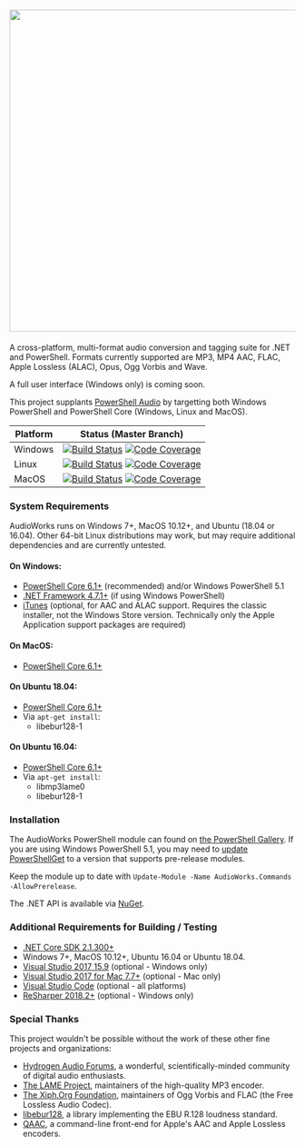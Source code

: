 <h1 align="center"><img src="https://gitcdn.xyz/repo/jherby2k/AudioWorks/master/Logo.png" width="567" /></h1>

A cross-platform, multi-format audio conversion and tagging suite for .NET and PowerShell. Formats currently supported are MP3, MP4 AAC, FLAC, Apple Lossless (ALAC), Opus, Ogg Vorbis and Wave.

A full user interface (Windows only) is coming soon.

This project supplants [PowerShell Audio](https://github.com/jherby2k/PowerShellAudio) by targetting both Windows PowerShell and PowerShell Core (Windows, Linux and MacOS).

Platform | Status (Master Branch)
-- | --
Windows | [![Build Status](https://dev.azure.com/jherby2k/AudioWorks/_apis/build/status/AudioWorks%20for%20Windows?branchName=master)](https://dev.azure.com/jherby2k/AudioWorks/_build/latest?definitionId=2?branchName=master) [![Code Coverage](https://img.shields.io/azure-devops/coverage/jherby2k/AudioWorks/2.svg)](https://dev.azure.com/jherby2k/AudioWorks/_build/latest?definitionId=2?branchName=master)
Linux | [![Build Status](https://dev.azure.com/jherby2k/AudioWorks/_apis/build/status/AudioWorks%20for%20Linux?branchName=master)](https://dev.azure.com/jherby2k/AudioWorks/_build/latest?definitionId=3?branchName=master) [![Code Coverage](https://img.shields.io/azure-devops/coverage/jherby2k/AudioWorks/3.svg)](https://dev.azure.com/jherby2k/AudioWorks/_build/latest?definitionId=3?branchName=master)
MacOS | [![Build Status](https://dev.azure.com/jherby2k/AudioWorks/_apis/build/status/AudioWorks%20for%20MacOS?branchName=master)](https://dev.azure.com/jherby2k/AudioWorks/_build/latest?definitionId=4?branchName=master) [![Code Coverage](https://img.shields.io/azure-devops/coverage/jherby2k/AudioWorks/4.svg)](https://dev.azure.com/jherby2k/AudioWorks/_build/latest?definitionId=4?branchName=master)

### System Requirements
AudioWorks runs on Windows 7+, MacOS 10.12+, and Ubuntu (18.04 or 16.04). Other 64-bit Linux distributions may work, but may require additional dependencies and are currently untested.

#### On Windows:
* [PowerShell Core 6.1+](https://docs.microsoft.com/en-ca/powershell/scripting/install/installing-powershell-core-on-windows?view=powershell-6) (recommended) and/or Windows PowerShell 5.1
* [.NET Framework 4.7.1+](https://support.microsoft.com/en-us/help/4054530/microsoft-net-framework-4-7-2-offline-installer-for-windows) (if using Windows PowerShell)
* [iTunes](https://www.apple.com/itunes) (optional, for AAC and ALAC support. Requires the classic installer, not the Windows Store version. Technically only the Apple Application support packages are required)
#### On MacOS:
* [PowerShell Core 6.1+](https://docs.microsoft.com/en-ca/powershell/scripting/install/installing-powershell-core-on-macos?view=powershell-6)
#### On Ubuntu 18.04:
* [PowerShell Core 6.1+](https://docs.microsoft.com/en-ca/powershell/scripting/install/installing-powershell-core-on-linux?view=powershell-6#ubuntu-1804)
* Via `apt-get install`:
  * libebur128-1
#### On Ubuntu 16.04:
* [PowerShell Core 6.1+](https://docs.microsoft.com/en-ca/powershell/scripting/install/installing-powershell-core-on-linux?view=powershell-6#ubuntu-1604)
* Via `apt-get install`:
  * libmp3lame0
  * libebur128-1

### Installation
The AudioWorks PowerShell module can found on [the PowerShell Gallery](https://www.powershellgallery.com/packages/AudioWorks.Commands). If you are using Windows PowerShell 5.1, you may need to [update PowerShellGet](https://docs.microsoft.com/en-us/powershell/gallery/installing-psget) to a version that supports pre-release modules.

Keep the module up to date with `Update-Module -Name AudioWorks.Commands -AllowPrerelease`.

The .NET API is available via [NuGet](https://www.nuget.org/packages/AudioWorks.Api).

### Additional Requirements for Building / Testing
* [.NET Core SDK 2.1.300+](https://dotnet.github.io/)
* Windows 7+, MacOS 10.12+, Ubuntu 16.04 or Ubuntu 18.04.
* [Visual Studio 2017 15.9](https://visualstudio.microsoft.com/downloads) (optional - Windows only)
* [Visual Studio 2017 for Mac 7.7+](https://visualstudio.microsoft.com/downloads) (optional - Mac only)
* [Visual Studio Code](https://code.visualstudio.com/) (optional - all platforms)
* [ReSharper 2018.2+](https://www.jetbrains.com/resharper/eap) (optional - Windows only)

### Special Thanks
This project wouldn't be possible without the work of these other fine projects and organizations:
* [Hydrogen Audio Forums](https://hydrogenaud.io/), a wonderful, scientifically-minded community of digital audio enthusiasts.
* [The LAME Project](http://lame.sourceforge.net/), maintainers of the high-quality MP3 encoder.
* [The Xiph.Org Foundation](https://xiph.org/), maintainers of Ogg Vorbis and FLAC (the Free Lossless Audio Codec).
* [libebur128](https://github.com/jiixyj/libebur128), a library implementing the EBU R.128 loudness standard.
* [QAAC](https://sites.google.com/site/qaacpage/), a command-line front-end for Apple's AAC and Apple Lossless encoders.
